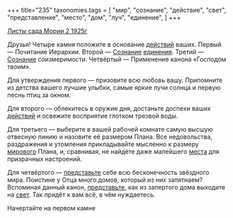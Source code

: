 +++
title="235"
taxonomies.tags = [
 "мир",
 "сознание",
 "действие",
 "свет",
 "представление",
 "место",
 "дом",
 "луч",
 "единение",
]
+++

[Листы сада Мории 2 1925г](/agni/1925)

Друзья! Четыре камня положите в основание [действий](/tags/действие) ваших. Первый — Почитание Иерархии. Второй — [Сознание](/tags/сознание) [единения](/tags/единение). Третий — [Сознание](/tags/сознание) соизмеримости. Четвёртый — Применение канона «Господом твоим».   

Для утверждения первого — призовите всю любовь вашу. Припомните из детства вашего лучшие улыбки, самые яркие лучи солнца и первую песнь птиц за окном.   

Для второго — облекитесь в оружие дня, достаньте доспехи ваших [действий](/tags/действие) и освежите восприятие глотком трезвой воды.   

Для третьего — выберите в вашей рабочей комнате самую высшую отвесную линию и назовите её размером Плана. Все недовольства, раздражения и утомления прикладывайте мысленно к размеру [мирового](/tags/[мир](/tags/мир)) Плана, и, сравнивая, не найдёте даже малейшего [места](/tags/место) для призрачных настроений.   

Для четвёртого — [представьте](/tags/представление) себе всю бесконечность звёздного мира. Поистине у Отца много домов, который из них запятнаем? Вспоминая данный канон, [представьте](/tags/представление), как из запертого дома выходите на [свет](/tags/свет). Так придёт к вам всё, в чём нуждаетесь.   

Начертайте на первом камне 